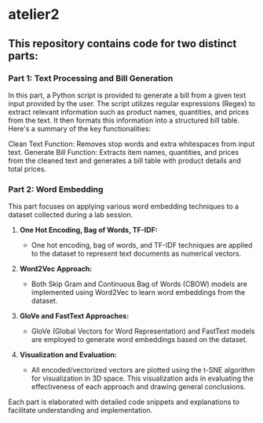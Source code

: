 # atelier2
## This repository contains code for two distinct parts:

### Part 1: Text Processing and Bill Generation
In this part, a Python script is provided to generate a bill from a given text input provided by the user. The script utilizes regular expressions (Regex) to extract relevant information such as product names, quantities, and prices from the text. It then formats this information into a structured bill table. Here's a summary of the key functionalities:

Clean Text Function: Removes stop words and extra whitespaces from input text.
Generate Bill Function: Extracts item names, quantities, and prices from the cleaned text and generates a bill table with product details and total prices.


### Part 2: Word Embedding
This part focuses on applying various word embedding techniques to a dataset collected during a lab session.

1. **One Hot Encoding, Bag of Words, TF-IDF:**
   - One hot encoding, bag of words, and TF-IDF techniques are applied to the dataset to represent text documents as numerical vectors.

2. **Word2Vec Approach:**
   - Both Skip Gram and Continuous Bag of Words (CBOW) models are implemented using Word2Vec to learn word embeddings from the dataset.

3. **GloVe and FastText Approaches:**
   - GloVe (Global Vectors for Word Representation) and FastText models are employed to generate word embeddings based on the dataset.

4. **Visualization and Evaluation:**
   - All encoded/vectorized vectors are plotted using the t-SNE algorithm for visualization in 3D space. This visualization aids in evaluating the effectiveness of each approach and drawing general conclusions.

Each part is elaborated with detailed code snippets and explanations to facilitate understanding and implementation.

